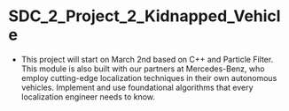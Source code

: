 # SDC_2_Project_2_Kidnapped_Vehicle
* This project will start on March 2nd based on C++ and Particle Filter.  
This module is also built with our partners at Mercedes-Benz, who employ cutting-edge localization techniques in their own autonomous vehicles. Implement and use foundational algorithms that every localization engineer needs to know.  
